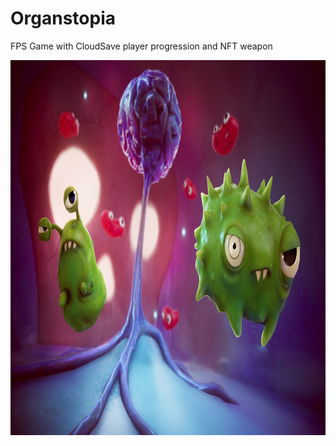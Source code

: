 # Organstopia
 FPS Game with CloudSave player progression and NFT weapon


<p align="center">
  <img width="800" height="600" src="https://github.com/biyasto/Organstopia/blob/master/Assets/Art/BackgroundMenu.jpg?raw=true">
</p>


